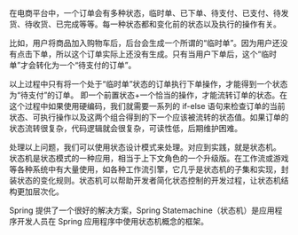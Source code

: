在电商平台中，一个订单会有多种状态，临时单、已下单、待支付、已支付、待发货、待收货、已完成等等。每一种状态都和变化前的状态以及执行的操作有关。

比如，用户将商品加入购物车后，后台会生成一个所谓的“临时单”。因为用户还没有点击下单，所以这个订单实际上还没有生成。只有当用户下单后，这个“临时单”才会转化为一个“待支付的订单”。

以上过程中只有将一个处于“临时单”状态的订单执行下单操作，才能得到一个状态为“待支付”的订单。 即一个前置状态+一个恰当的操作，才能流转订单的状态。在这个过程中如果使用硬编码，我们就需要一系列的 if-else
语句来检查订单的当前状态、可执行操作以及这两个组合得到的下一个应该被流转的状态值。如果订单的状态流转很复杂，代码逻辑就会很复杂，可读性低，后期维护困难。

处理以上问题，我们可以使用状态设计模式来处理。对应到实践，就是状态机。
状态机是状态模式的一种应用，相当于上下文角色的一个升级版。在工作流或游戏等各种系统中有大量使用，如各种工作流引擎，它几乎是状态机的子集和实现，封装状态的变化规则。状态机可以帮助开发者简化状态控制的开发过程，让状态机结构更加层次化。

Spring 提供了一个很好的解决方案，Spring Statemachine（状态机）是应用程序开发人员在 Spring 应用程序中使用状态机概念的框架。
